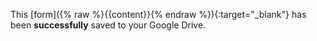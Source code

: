 This [form]({% raw %}{{content}}{% endraw %}){:target="_blank"} has been __successfully__ saved to your Google Drive.